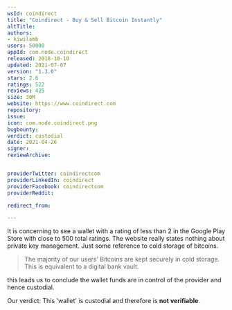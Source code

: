 ```yaml
---
wsId: coindirect
title: "Coindirect - Buy & Sell Bitcoin Instantly"
altTitle: 
authors:
- kiwilamb
users: 50000
appId: com.node.coindirect
released: 2018-10-10
updated: 2021-07-07
version: "1.3.0"
stars: 2.6
ratings: 522
reviews: 425
size: 30M
website: https://www.coindirect.com
repository: 
issue: 
icon: com.node.coindirect.png
bugbounty: 
verdict: custodial
date: 2021-04-26
signer: 
reviewArchive:


providerTwitter: coindirectcom
providerLinkedIn: coindirect
providerFacebook: coindirectcom
providerReddit: 

redirect_from:

---
```



It is concerning to see a wallet with a rating of less than 2 in the Google Play
Store with close to 500 total ratings.
The website really states nothing about private key management. Just some reference to cold storage of bitcoins.

> The majority of our users’ Bitcoins are kept securely in cold storage. This is equivalent to a digital bank vault.

this leads us to conclude the wallet funds are in control of the provider and hence custodial.

Our verdict: This 'wallet' is custodial and therefore is **not verifiable**.

